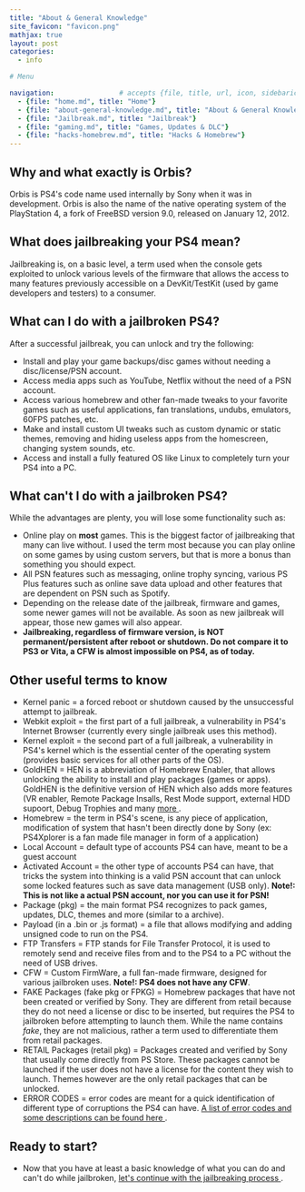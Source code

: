 ```yaml
---
title: "About & General Knowledge"
site_favicon: "favicon.png"
mathjax: true
layout: post
categories:
  - info

# Menu

navigation:                # accepts {file, title, url, icon, sidebaricon}
  - {file: "home.md", title: "Home"}
  - {file: "about-general-knowledge.md", title: "About & General Knowledge"}
  - {file: "Jailbreak.md", title: "Jailbreak"}
  - {file: "gaming.md", title: "Games, Updates & DLC"}
  - {file: "hacks-homebrew.md", title: "Hacks & Homebrew"}
---
```


## Why and what exactly is Orbis?

Orbis is PS4's code name used internally by Sony when it was in development. Orbis is also the name of the native operating system of the PlayStation 4, a fork of FreeBSD version 9.0, released on January 12, 2012.


## What does jailbreaking your PS4 mean?

Jailbreaking is, on a basic level, a term used when the console gets exploited to unlock various levels of the firmware that allows the access to many features previously accessible on a DevKit/TestKit (used by game developers and testers) to a consumer.

## What can I do with a jailbroken PS4?

After a successful jailbreak, you can unlock and try the following:

<ul>
	<li>Install and play your game backups/disc games without needing a disc/license/PSN account.</li>
	<li>Access media apps such as YouTube, Netflix without the need of a PSN account.</li>
	<li>Access various homebrew and other fan-made tweaks to your favorite games such as useful applications, fan translations, undubs, emulators, 60FPS patches, etc.</li>
	<li>Make and install custom UI tweaks such as custom dynamic or static themes, removing and hiding useless apps from the homescreen, changing system sounds, etc.</li>
	<li>Access and install a fully featured OS like Linux to completely turn your PS4 into a PC.</li>
</ul>

## What can't I do with a jailbroken PS4?

While the advantages are plenty, you will lose some functionality such as:

 * Online play on **most** games. This is the biggest factor of jailbreaking that many can live without. I used the term most because you can play online on some games by using custom servers, but that is more a bonus than something you should expect.
 * All PSN features such as messaging, online trophy syncing, various PS Plus features such as online save data upload and other features that are dependent on PSN such as Spotify.
 * Depending on the release date of the jailbreak, firmware and games, some newer games will not be available. As soon as new jailbreak will appear, those new games will also appear.
 * **Jailbreaking, regardless of firmware version, is NOT permanent/persistent after reboot or shutdown. Do not compare it to PS3 or Vita, a CFW is almost impossible on PS4, as of today.**

## Other useful terms to know

  * Kernel panic = a forced reboot or shutdown caused by the unsuccessful attempt to jailbreak.
  * Webkit exploit = the first part of a full jailbreak, a vulnerability in PS4's Internet Browser (currently every single jailbreak uses this method).
  * Kernel exploit = the second part of a full jailbreak, a vulnerability in PS4's kernel which is the essential center of the operating system (provides basic services for all other parts of the OS).
  * GoldHEN = HEN is a abbreviation of Homebrew Enabler, that allows unlocking the ability to install and play packages (games or apps). GoldHEN is the definitive version of HEN which also adds more features (VR enabler, Remote Package Insalls, Rest Mode support, external HDD supoort, Debug Trophies and many <a href="https://github.com/GoldHEN/GoldHEN#features"> more </a>.
  * Homebrew = the term in PS4's scene, is any piece of application, modification of system that hasn't been directly done by Sony (ex: PS4Xplorer is a fan made file manager in form of a application)
  * Local Account = default type of accounts PS4 can have, meant to be a guest account
  * Activated Account = the other type of accounts PS4 can have, that tricks the system into thinking is a valid PSN account that can unlock some locked features such as save data management (USB only). **Note!: This is not like a actual PSN account, nor you can use it for PSN!**
  * Package (pkg) = the main format PS4 recognizes to pack games, updates, DLC, themes and more (similar to a archive).
  * Payload (in a .bin or .js format) = a file that allows modifying and adding unsigned code to run on the PS4.
  * FTP Transfers = FTP stands for File Transfer Protocol, it is used to remotely send and receive files from and to the PS4 to a PC without the need of USB drives.
  * CFW = Custom FirmWare, a full fan-made firmware, designed for various jailbroken uses. **Note!: PS4 does not have any CFW**.
  * FAKE Packages (fake pkg or FPKG) = Homebrew packages that have not been created or verified by Sony. They are different from retail because they do not need a license or disc to be inserted, but requires the PS4 to jailbroken before attempting to launch them. While the name contains *fake*, they are not malicious, rather a term used to differentiate them from retail packages.
  * RETAIL Packages (retail pkg) = Packages created and verified by Sony that usually come directly from PS Store. These packages cannot be launched if the user does not have a license for the content they wish to launch. Themes however are the only retail packages that can be unlocked.
  * ERROR CODES = error codes are meant for a quick identification of different type of corruptions the PS4 can have. <a href="https://www.psdevwiki.com/ps4/Error_Codes"> A list of error codes and some descriptions can be found here </a>.

## Ready to start?

 * Now that you have at least a basic knowledge of what you can do and can't do while jailbroken, <a href="https://florinsdistortedvision.github.io/orbisunjailed/Jailbreak/"> let's continue with the jailbreaking process </a>.
